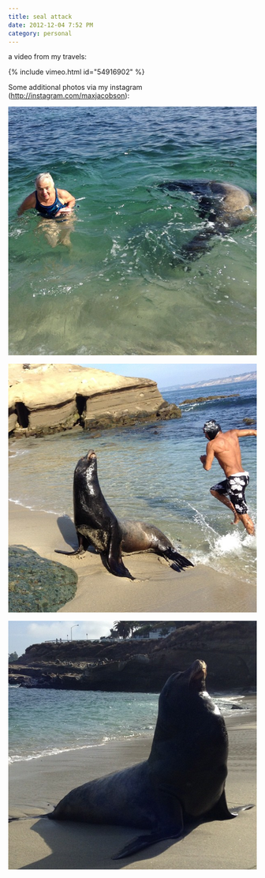 ```yaml
---
title: seal attack
date: 2012-12-04 7:52 PM
category: personal
---
```


a video from my travels:

{% include vimeo.html id="54916902" %}

Some additional photos via my instagram (<http://instagram.com/maxjacobson>):

![Seal swims near old lady](/img/2012-12-04-seal-3.jpg)

![Guy jumps by seal](/img/2012-12-04-seal-2.jpg)

![Stoic seal](/img/2012-12-04-seal-1.jpg)
